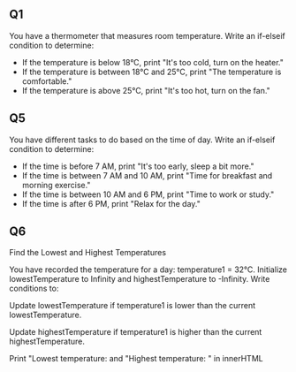  ## Q1 
You have a thermometer that measures room temperature. Write an if-elseif condition to determine:

- If the temperature is below 18°C, print "It's too cold, turn on the heater."
- If the temperature is between 18°C and 25°C, print "The temperature is comfortable."
- If the temperature is above 25°C, print "It's too hot, turn on the fan." 


<!-- ## Q2
 A student gets a score out of 100 in an exam. Write an if-elseif condition to determine:

- If the score is 90 or above, print "Grade A."
- If the score is between 75 and 89, print "Grade B."
- If the score is between 50 and 74, print "Grade C."
- If the score is below 50, print "Grade D." -->

<!-- ## Q3
You are driving and approach a traffic signal. Write an if-elseif condition to determine:

- If the light is "Red", print "Stop."
- If the light is "Yellow", print "Slow down."
- If the light is "Green", print "Go." -->


<!-- ## Q4
A store is giving discounts based on the total bill amount. Write an if-elseif condition to determine:

- If the bill is less than $50, no discount.
- If the bill is between $50 and $100, give a 10% discount.
- If the bill is more than $100, give a 20% discount. -->

 ## Q5
You have different tasks to do based on the time of day. Write an if-elseif condition to determine:

- If the time is before 7 AM, print "It's too early, sleep a bit more."
- If the time is between 7 AM and 10 AM, print "Time for breakfast and morning exercise."
- If the time is between 10 AM and 6 PM, print "Time to work or study."
- If the time is after 6 PM, print "Relax for the day."

 ## Q6
 Find the Lowest and Highest Temperatures

You have recorded the temperature for a day: temperature1 = 32°C. Initialize lowestTemperature to Infinity and highestTemperature to -Infinity. Write conditions to:

Update lowestTemperature if temperature1 is lower than the current lowestTemperature.

Update highestTemperature if temperature1 is higher than the current highestTemperature.

Print "Lowest temperature:  and "Highest temperature: " in innerHTML
 